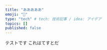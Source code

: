 ```yaml
---
title: "あああああ"
emoji: "📌"
type: "tech" # tech: 技術記事 / idea: アイデア
topics: []
published: false
---
```


テストです
これはてすとだ
